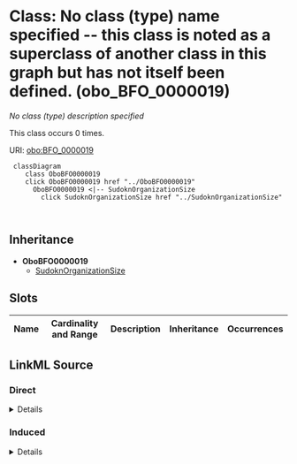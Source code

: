 

# Class: No class (type) name specified -- this class is noted as a superclass of another class in this graph but has not itself been defined. (obo_BFO_0000019)


_No class (type) description specified_






This class occurs 0 times.


URI: [obo:BFO_0000019](http://purl.obolibrary.org/obo/BFO_0000019)






```mermaid
 classDiagram
    class OboBFO0000019
    click OboBFO0000019 href "../OboBFO0000019"
      OboBFO0000019 <|-- SudoknOrganizationSize
        click SudoknOrganizationSize href "../SudoknOrganizationSize"
      
      
```





## Inheritance
* **OboBFO0000019**
    * [SudoknOrganizationSize](../classes/SudoknOrganizationSize.md)



## Slots

| Name | Cardinality and Range | Description | Inheritance | Occurrences |
| ---  | --- | --- | --- | --- |














## LinkML Source

<!-- TODO: investigate https://stackoverflow.com/questions/37606292/how-to-create-tabbed-code-blocks-in-mkdocs-or-sphinx -->

### Direct

<details>

```yaml
name: obo_BFO_0000019
conforms_to: No schema conformance document specified
annotations:
  count:
    tag: count
    value: 0
description: No class (type) description specified
title: No class (type) name specified -- this class is noted as a superclass of another
  class in this graph but has not itself been defined.
from_schema: sudokn-kg
rank: 1000
class_uri: obo:BFO_0000019

```
</details>

### Induced

<details>

```yaml
name: obo_BFO_0000019
conforms_to: No schema conformance document specified
annotations:
  count:
    tag: count
    value: 0
description: No class (type) description specified
title: No class (type) name specified -- this class is noted as a superclass of another
  class in this graph but has not itself been defined.
from_schema: sudokn-kg
rank: 1000
class_uri: obo:BFO_0000019

```
</details>